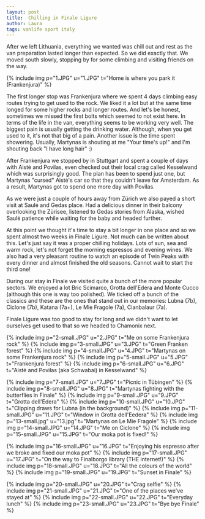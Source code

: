 ```yaml
---
layout: post
title:  Chilling in Finale Ligure
author: Laura
tags: vanlife sport italy
---
```


After we left Lithuania, everything we wanted was chill out and rest as the van preparation lasted longer than expected. So we did exactly that. We moved south slowly, stopping by for some climbing and visiting friends on the way.

{% include img p="1.JPG" u="1.JPG" t="Home is where you park it (Frankenjura)" %}
<!--break-->

The first longer stop was Frankenjura where we spent 4 days climbing easy routes trying to get used to the rock. We liked it a lot but at the same time longed for some higher rocks and longer routes. And let's be honest, sometimes we missed the first bolts which seemed to not exist here. In terms of the life in the van, everything seems to be working very well. The biggest pain is usually getting the drinking water. Although, when you get used to it, it's not that big of a pain. Another issue is the time spent showering. Usually, Martynas is shouting at me "Your time's up!" and I'm shouting back "I have long hair" :)

After Frankenjura we stopped by in Stuttgart and spent a couple of days with Aistė and Povilas, even checked out their local crag called Kesselwand which was surprisingly good. The plan has been to spend just one, but Martynas "cursed" Aistė's car so that they couldn't leave for Amsterdam. As a result, Martynas got to spend one more day with Povilas.

As we were just a couple of hours away from Zürich we also payed a short visit at Saulė and Gedas place. Had a delicious dinner in their balcony overlooking the Zürisee, listened to Gedas stories from Alaska, wished Saulė patience while waiting for the baby and headed further.

At this point we thought it's time to stay a bit longer in one place and so we spent almost two weeks in Finale Ligure. Not much can be written about this. Let's just say it was a proper chilling holidays. Lots of sun, sea and warm rock, let's not forget the morning espressos and evening wines. We also had a very pleasant routine to watch an episode of Twin Peaks with every dinner and almost finished the old seasons. Cannot wait to start the third one!

During our stay in Finale we visited quite a bunch of the more popular sectors. We enjoyed a lot Bric Scimarco, Grotta dell'Edera and Monte Cucco (although this one is way too polished). We ticked off a bunch of the classics and these are the ones that stand out in our memories: Lubna (7b), Ciclone (7b), Katana (7a+), Le Mie Fragole (7a), Cianbalaur (7a).

Finale Ligure was too good to stay for long and we didn't want to let ourselves get used to that so we headed to Chamonix next.

{% include img p="2-small.JPG" u="2.JPG" t="Me on some Frankenjura rock" %}
{% include img p="3-small.JPG" u="3.JPG" t="Green Franken forest" %}
{% include img p="4-small.JPG" u="4.JPG" t="Martynas on some Frankenjura rock" %}
{% include img p="5-small.JPG" u="5.JPG" t="Frankenjura forest" %}
{% include img p="6-small.JPG" u="6.JPG" t="Aistė and Povilas (aka Schwabai) in Kesselwand" %}

{% include img p="7-small.JPG" u="7.JPG" t="Picnic in Tübingen" %}
{% include img p="8-small.JPG" u="8.JPG" t="Martynas fighting with the butterflies in Finale" %}
{% include img p="9-small.JPG" u="9.JPG" t="Grotta dell'Edera" %}
{% include img p="10-small.JPG" u="10.JPG" t="Clipping draws for Lubna (in the background)" %}
{% include img p="11-small.JPG" u="11.JPG" t="Window in Grotta dell'Eedera" %}
{% include img p="13-small.jpg" u="13.jpg" t="Martynas on Le Mie Fragole" %}
{% include img p="14-small.JPG" u="14.JPG" t="Me on Ciclone" %}
{% include img p="15-small.JPG" u="15.JPG" t="Our moka pot is fixed!" %}

{% include img p="16-small.JPG" u="16.JPG" t="Enjoying his espresso after we broke and fixed our moka pot" %}
{% include img p="17-small.JPG" u="17.JPG" t="On the way to Finalborgo library (THE internet!)" %}
{% include img p="18-small.JPG" u="18.JPG" t="All the colours of the world" %}
{% include img p="19-small.JPG" u="19.JPG" t="Sunset in Finale" %}

{% include img p="20-small.JPG" u="20.JPG" t="Crag selfie" %}
{% include img p="21-small.JPG" u="21.JPG" t="One of the places we've stayed at" %}
{% include img p="22-small.JPG" u="22.JPG" t="Everyday lunch" %}
{% include img p="23-small.JPG" u="23.JPG" t="Bye bye Finale" %}
